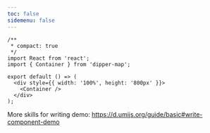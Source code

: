 ```yaml
---
toc: false
sidemenu: false
---
```


```tsx
/**
 * compact: true
 */
import React from 'react';
import { Container } from 'dipper-map';

export default () => (
  <div style={{ width: '100%', height: '800px' }}>
    <Container />
  </div>
);
```

More skills for writing demo: https://d.umijs.org/guide/basic#write-component-demo
